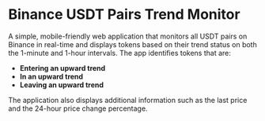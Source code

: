 # Binance USDT Pairs Trend Monitor

A simple, mobile-friendly web application that monitors all USDT pairs on Binance in real-time and displays tokens based on their trend status on both the 1-minute and 1-hour intervals. The app identifies tokens that are:

- **Entering an upward trend**
- **In an upward trend**
- **Leaving an upward trend**

The application also displays additional information such as the last price and the 24-hour price change percentage.

